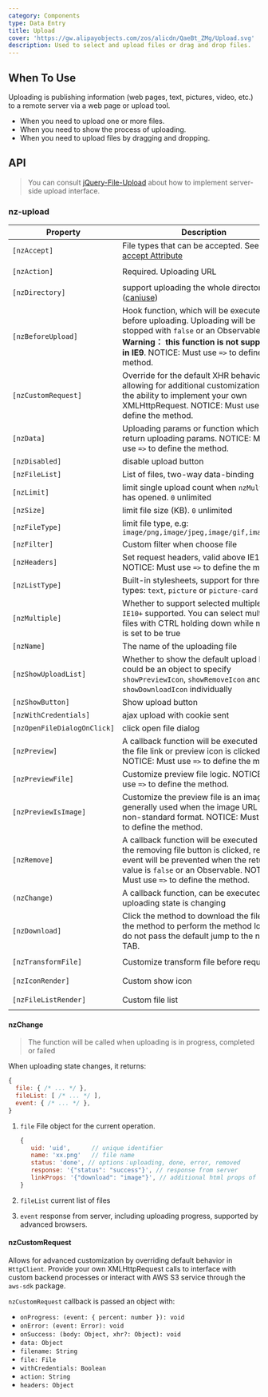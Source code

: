 ```yaml
---
category: Components
type: Data Entry
title: Upload
cover: 'https://gw.alipayobjects.com/zos/alicdn/QaeBt_ZMg/Upload.svg'
description: Used to select and upload files or drag and drop files.
---
```



## When To Use

Uploading is publishing information (web pages, text, pictures, video, etc.) to a remote server via a web page or upload tool.

- When you need to upload one or more files.
- When you need to show the process of uploading.
- When you need to upload files by dragging and dropping.


## API

> You can consult [jQuery-File-Upload](https://github.com/blueimp/jQuery-File-Upload/wiki) about how to implement server-side upload interface.

### nz-upload

| Property                    | Description                                                                                                                                                                                                      | Type                                                                                             | Default         |
|-----------------------------|------------------------------------------------------------------------------------------------------------------------------------------------------------------------------------------------------------------|--------------------------------------------------------------------------------------------------|-----------------|
| `[nzAccept]`                | File types that can be accepted. See [input accept Attribute](https://developer.mozilla.org/en-US/docs/Web/HTML/Element/input#attr-accept)                                                                       | `string`                                                                                         | -               |
| `[nzAction]`                | Required. Uploading URL                                                                                                                                                                                          | `string \| ((file: NzUploadFile) => string \| Observable<string>)`                               | -               |
| `[nzDirectory]`             | support uploading the whole directory ([caniuse](https://caniuse.com/#feat=input-file-directory))                                                                                                                | `boolean`                                                                                        | `false`         |
| `[nzBeforeUpload]`          | Hook function, which will be executed before uploading. Uploading will be stopped with `false` or an Observable. **Warning： this function is not supported in IE9**. NOTICE: Must use `=>` to define the method. | `(file: NzUploadFile, fileList: NzUploadFile[]) => boolean \| Observable<boolean>`               | -               |
| `[nzCustomRequest]`         | Override for the default XHR behavior allowing for additional customization and the ability to implement your own XMLHttpRequest. NOTICE: Must use `=>` to define the method.                                    | `(item) => Subscription`                                                                         | -               |
| `[nzData]`                  | Uploading params or function which can return uploading params. NOTICE: Must use `=>` to define the method.                                                                                                      | `Object \| ((file: NzUploadFile) => Object \| Observable<{}>)`                                   | -               |
| `[nzDisabled]`              | disable upload button                                                                                                                                                                                            | `boolean`                                                                                        | `false`         |
| `[nzFileList]`              | List of files, two-way data-binding                                                                                                                                                                              | `NzUploadFile[]`                                                                                 | -               |
| `[nzLimit]`                 | limit single upload count when `nzMultiple` has opened. `0` unlimited                                                                                                                                            | `number`                                                                                         | `0`             |
| `[nzSize]`                  | limit file size (KB). `0` unlimited                                                                                                                                                                              | `number`                                                                                         | `0`             |
| `[nzFileType]`              | limit file type, e.g: `image/png,image/jpeg,image/gif,image/bmp`                                                                                                                                                 | `string`                                                                                         | -               |
| `[nzFilter]`                | Custom filter when choose file                                                                                                                                                                                   | `UploadFilter[]`                                                                                 | -               |
| `[nzHeaders]`               | Set request headers, valid above IE10. NOTICE: Must use `=>` to define the method.                                                                                                                               | `Object \| ((file: NzUploadFile) => Object \| Observable<{}>)`                                   | -               |
| `[nzListType]`              | Built-in stylesheets, support for three types: `text`, `picture` or `picture-card`                                                                                                                               | `'text' \| 'picture' \| 'picture-card'`                                                          | `'text'`        |
| `[nzMultiple]`              | Whether to support selected multiple files. `IE10+` supported. You can select multiple files with CTRL holding down while multiple is set to be true                                                             | `boolean`                                                                                        | `false`         |
| `[nzName]`                  | The name of the uploading file                                                                                                                                                                                   | `string`                                                                                         | `'file'`        |
| `[nzShowUploadList]`        | Whether to show the default upload list, could be an object to specify `showPreviewIcon`, `showRemoveIcon` and `showDownloadIcon` individually                                                                   | `boolean \| { showPreviewIcon?: boolean, showRemoveIcon?: boolean, showDownloadIcon?: boolean }` | `true`          |
| `[nzShowButton]`            | Show upload button                                                                                                                                                                                               | `boolean`                                                                                        | `true`          |
| `[nzWithCredentials]`       | ajax upload with cookie sent                                                                                                                                                                                     | `boolean`                                                                                        | `false`         |
| `[nzOpenFileDialogOnClick]` | click open file dialog                                                                                                                                                                                           | `boolean`                                                                                        | `true`          |
| `[nzPreview]`               | A callback function will be executed when the file link or preview icon is clicked. NOTICE: Must use `=>` to define the method.                                                                                  | `(file: NzUploadFile) => void`                                                                   | -               |
| `[nzPreviewFile]`           | Customize preview file logic. NOTICE: Must use `=>` to define the method.                                                                                                                                        | `(file: NzUploadFile) => Observable<dataURL: string>`                                            | -               |
| `[nzPreviewIsImage]`        | Customize the preview file is an image, generally used when the image URL is in a non-standard format. NOTICE: Must use `=>` to define the method.                                                               | `(file: NzUploadFile) => boolean`                                                                | -               |
| `[nzRemove]`                | A callback function will be executed when the removing file button is clicked, remove event will be prevented when the return value is `false` or an Observable. NOTICE: Must use `=>` to define the method.     | `(file: NzUploadFile) => boolean \| Observable<boolean>`                                         | -               |
| `(nzChange)`                | A callback function, can be executed when uploading state is changing                                                                                                                                            | `EventEmitter<NzUploadChangeParam>`                                                              | -               |
| `[nzDownload]`              | Click the method to download the file, pass the method to perform the method logic, do not pass the default jump to the new TAB.                                                                                 | `(file: NzUploadFile) => void`                                                                   | Jump to new TAB |
| `[nzTransformFile]`         | Customize transform file before request                                                                                                                                                                          | `(file: NzUploadFile) => NzUploadTransformFileType`                                              | -               |
| `[nzIconRender]`            | Custom show icon                                                                                                                                                                                                 | `TemplateRef<{ $implicit: NzUploadFile }>`                                                       | -               |
| `[nzFileListRender]`        | Custom file list                                                                                                                                                                                                 | `TemplateRef<{ $implicit: NzUploadFile[] }>`                                                     | -               |

#### nzChange

> The function will be called when uploading is in progress, completed or failed

When uploading state changes, it returns:

```js
{
  file: { /* ... */ },
  fileList: [ /* ... */ ],
  event: { /* ... */ },
}
```

1. `file` File object for the current operation.

   ```js
   {
      uid: 'uid',      // unique identifier
      name: 'xx.png'   // file name
      status: 'done', // options：uploading, done, error, removed
      response: '{"status": "success"}', // response from server
      linkProps: '{"download": "image"}', // additional html props of file link
   }
   ```

2. `fileList` current list of files
3. `event` response from server, including uploading progress, supported by advanced browsers.

#### nzCustomRequest

Allows for advanced customization by overriding default behavior in `HttpClient`. Provide your own XMLHttpRequest calls to interface with custom backend processes or interact with AWS S3 service through the `aws-sdk` package.

`nzCustomRequest` callback is passed an object with:

- `onProgress: (event: { percent: number }): void`
- `onError: (event: Error): void`
- `onSuccess: (body: Object, xhr?: Object): void`
- `data: Object`
- `filename: String`
- `file: File`
- `withCredentials: Boolean`
- `action: String`
- `headers: Object`
